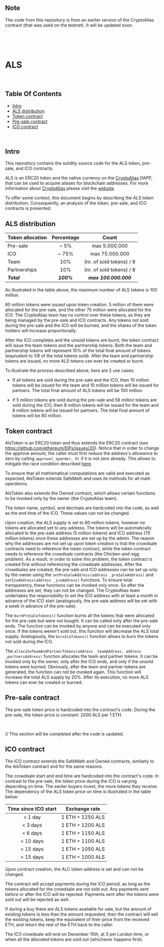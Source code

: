 ## Note
The code from this repository is from an earlier version of the CryptoAlias contract (that was used on the testnet). It will be updated soon.

<br />

<br />

<br />


# ALS

<br />

## Table Of Contents

* [Intro](#intro)
* [ALS distribution](#als-distribution)
* [Token contract](#token-contract)
* [Pre-sale contract](#pre-sale-contract)
* [ICO contract](#ico-contract)

<br />

## Intro
This repository contains the solidity source code for the ALS token, pre-sale, and ICO contracts.

ALS is an ERC20 token and the native currency on the [CryptoAlias](https://cryptoalias.io) DAPP, that can be used to acquire aliases for blockchain addresses.
For more information about [CryptoAlias](https://cryptoalias.io) please visit the [website](https://cryptoalias.io).

To offer some context, this document begins by describing the ALS token distribution. Consequently, an analysis of the token, pre-sale, and ICO contracts is presented.

## ALS distribution

| Token allocation | Percentage     | Count           |
| ---------------- | :------------: | :-------------: |
| Pre-sale         | ~ 5%           | max 5.000.000   |
| ICO              | ~ 75%          | max 75.000.000  |
| Team             | 10%            | (nr. of sold tokens) / 8   |
| Partnerships     | 10%            | (nr. of sold tokens) / 8   |
| **_Total_**      | **_100%_**     | **_max 100.000.000_** |

As illustrated in the table above, the maximum number of ALS tokens is 100 million.

80 million tokens were issued upon token creation. 5 million of them were allocated for the pre-sale, and the other 75 million were allocated for the ICO. The CryptoAlias team has no control over these tokens, as they are being managed by the pre-sale and ICO contracts.
Any tokens not sold during the pre-sale and the ICO will be burned, and the shares of the token holders will increase proportionally.

After the ICO completes and the unsold tokens are burnt, the token contract will issue the team tokens and the partnership tokens. Both the team and partnership tokens will represent 10% of the total final amount of tokens (equivalent to 1/8 of the total tokens sold).
After the team and partnership tokens are issued, no more ALS tokens can ever be created or burnt.

To illustrate the process described above, here are 2 use cases:
- If all tokens are sold during the pre-sale and the ICO, then 10 million tokens will be issued for the team and 10 million tokens will be issued for partners. The total final amount of ALS tokens will be 100 million.

- If 5 million tokens are sold during the pre-sale and 59 million tokens are sold during the ICO, then 8 million tokens will be issued for the team and 8 million tokens will be issued for partners. The total final amount of tokens will be 80 million.

## Token contract

AlsToken is an ERC20 token and thus extends the ERC20 contract (see https://github.com/ethereum/EIPs/issues/20). Notice that in order to change the approve amount, the caller must first reduce the address's allowance to zero by calling ```approve(_spender, 0)``` if it is not zero already. This allows to mitigate the race condition described [here](https://github.com/ethereum/EIPs/issues/20#issuecomment-263524729).

To ensure that all mathematical computations are valid and executed as expected, AlsToken extends SafeMath and uses its methods for all math operations.

AlsToken also extends the Owned contract, which allows certain functions to be invoked only by the owner (the CryptoAlias team).

The token name, symbol, and decimals are hardcoded into the code, as well as the end time of the ICO. These values can not be changed.

Upon creation, the ALS supply is set to 80 million tokens, however no tokens are allocated yet to any address. The tokens will be automatically allocated to the pre-sale address (5 million tokens) and ICO address (75 million tokens) once these addresses are set up by the admin.
The reason why the addresses are not set up upon token creation is that the crowdsale contracts need to reference the token contract, while the token contract needs to reference the crowdsale contracts (the Chicken-and-egg problem). As a result, in order to solve this problem, the token contract is created first without referencing the crowdsale addresses. After the crowdsales are created, the pre-sale and ICO addresses can be set up only by the owner using the ```setPreSaleAddress(address _preSaleAddress)``` and ```setIcoAddress(address _icoAddress)``` functions. To ensure total transparency, these functions can be invoked only once. So after the addresses are set, they can not be changed. The CryptoAlias team undertakes the responsibility to set the ICO address with at least a month in advance of the ICO start (analogously, the pre-sale address will be set with a week in advance of the pre-sale).

The ```burnPreSaleTokens()``` function burns all the tokens that were allocated for the pre-sale but were not bought. It can be called only after the pre-sale ends. The function can be invoked by anyone and can be executed only once. If the tokens weren't sold out, this function will decrease the ALS total supply.
Analogously, the ```burnIcoTokens()``` function allows to burn the tokens not sold during the ICO. 

The ```allocateTeamAndPartnerTokens(address _teamAddress, address _partnersAddress)``` function allocates the team and partner tokens. It can be invoked only by the owner, only after the ICO ends, and only if the unsold tokens were burned. Obviously, after the team and partner tokens are generated, the function can not be invoked again. This function will increase the total ALS supply by 20%. After its execution, no more ALS tokens can ever be created or burned.


## Pre-sale contract
The pre-sale token price is hardcoded into the contract's code. During the pre-sale, the token price is constant: 2000 ALS per 1 ETH.

<br />

// This section will be completed after the code is updated.

## ICO contract
The ICO contract extends the SafeMath and Owned contracts, similarly to the AlsToken contract and for the same reasons.

The crowdsale start and end time are hardcoded into the contract's code. 
In contrast to the pre-sale, the token price during the ICO is varying depending on time. The earlier buyers invest, the more tokens they receive. The dependency of the ALS token price on time is illustrated in the table below:

| Time since ICO start | Exchange rate     |
| :------------------: | :---------------: |
| < 1 day              | 1 ETH = 1250 ALS  |
| < 3 days             | 1 ETH = 1200 ALS  |
| < 6 days             | 1 ETH = 1150 ALS  |
| < 10 days            | 1 ETH = 1100 ALS  |
| < 15 days            | 1 ETH = 1050 ALS  |
| > 15 days            | 1 ETH = 1000 ALS  |

Upon contract creation, the ALC token address is set and can not be changed.

The contract will accept payments during the ICO period, as long as the tokens allocated for the crowdsale are not sold out. Any payments sent before or after the ICO will be rejected. Payments sent after the tokens were sold out will be rejected as well.

If during a buy there are ALS tokens available for sale, but the amount of existing tokens is less than the amount requested, then the contract will sell the existing tokens, keep the equivalent of their price from the received ETH, and return the rest of the ETH back to the caller.

The ICO crowdsale will end on December 15th, at 3 pm London time, or when all the allocated tokens are sold out (whichever happens first).
